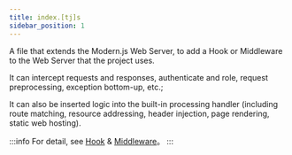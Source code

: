```yaml
---
title: index.[tj]s
sidebar_position: 1
---
```


A file that extends the Modern.js Web Server, to add a Hook or Middleware to the Web Server that the project uses.

It can intercept requests and responses, authenticate and role, request preprocessing, exception bottom-up, etc.;

It can also be inserted logic into the built-in processing handler (including route matching, resource addressing, header injection, page rendering, static web hosting).

:::info
For detail, see [Hook](/docs/apis/app/runtime/web-server/hook) & [Middleware](/docs/apis/app/runtime/web-server/middleware)。
:::
